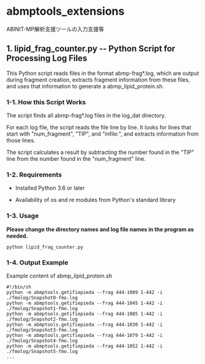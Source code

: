 # abmptools_extensions
ABINIT-MP解析支援ツールの入力支援等

## 1. lipid_frag_counter.py -- Python Script for Processing Log Files
This Python script reads files in the format abmp-frag*.log, which are output during fragment creation, extracts fragment information from these files, and uses that information to generate a abmp_lipid_protein.sh.

### 1-1. How this Script Works
The script finds all abmp-frag*.log files in the log_dat directory.

For each log file, the script reads the file line by line. It looks for lines that start with "num_fragment", "TIP", and "infile:", and extracts information from those lines.

The script calculates a result by subtracting the number found in the "TIP" line from the number found in the "num_fragment" line.

### 1-2. Requirements
- Installed Python 3.6 or later

- Availability of os and re modules from Python's standard library


### 1-3. Usage
**Please change the directory names and log file names in the program as needed.**
```
python lipid_frag_counter.py
```

### 1-4. Output Example
Example content of abmp_lipid_protein.sh
```{bash}
#!/bin/sh
python -m abmptools.getifiepieda --frag 444-1009 1-442 -i ./fmolog/Snapshot0-fmo.log
python -m abmptools.getifiepieda --frag 444-1045 1-442 -i ./fmolog/Snapshot1-fmo.log
python -m abmptools.getifiepieda --frag 444-1085 1-442 -i ./fmolog/Snapshot2-fmo.log
python -m abmptools.getifiepieda --frag 444-1030 1-442 -i ./fmolog/Snapshot3-fmo.log
python -m abmptools.getifiepieda --frag 444-1079 1-442 -i ./fmolog/Snapshot4-fmo.log
python -m abmptools.getifiepieda --frag 444-1052 1-442 -i ./fmolog/Snapshot5-fmo.log
...
```
